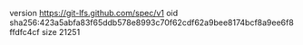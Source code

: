 version https://git-lfs.github.com/spec/v1
oid sha256:423a5abfa83f65ddb578e8993c70f62cdf62a9bee8174bcf8a9ee6f8ffdfc4cf
size 21251
